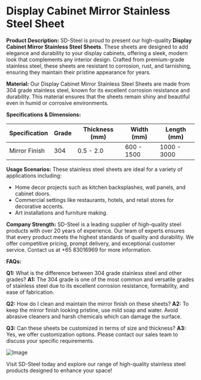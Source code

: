 # Display Cabinet Mirror Stainless Steel Sheet

**Product Description:**
SD-Steel is proud to present our high-quality **Display Cabinet Mirror Stainless Steel Sheets**. These sheets are designed to add elegance and durability to your display cabinets, offering a sleek, modern look that complements any interior design. Crafted from premium-grade stainless steel, these sheets are resistant to corrosion, rust, and tarnishing, ensuring they maintain their pristine appearance for years.

**Material:**
Our Display Cabinet Mirror Stainless Steel Sheets are made from 304 grade stainless steel, known for its excellent corrosion resistance and durability. This material ensures that the sheets remain shiny and beautiful even in humid or corrosive environments.

**Specifications & Dimensions:**

| Specification | Grade | Thickness (mm) | Width (mm) | Length (mm) |
|---------------|-------|----------------|------------|-------------|
| Mirror Finish | 304   | 0.5 - 2.0      | 600 - 1500 | 1000 - 3000 |

**Usage Scenarios:**
These stainless steel sheets are ideal for a variety of applications including:
- Home decor projects such as kitchen backsplashes, wall panels, and cabinet doors.
- Commercial settings like restaurants, hotels, and retail stores for decorative accents.
- Art installations and furniture making.

**Company Strength:**
SD-Steel is a leading supplier of high-quality steel products with over 20 years of experience. Our team of experts ensures that every product meets the highest standards of quality and durability. We offer competitive pricing, prompt delivery, and exceptional customer service. Contact us at +65 83016969 for more information.

**FAQs:**

**Q1:** What is the difference between 304 grade stainless steel and other grades?
**A1:** The 304 grade is one of the most common and versatile grades of stainless steel due to its excellent corrosion resistance, formability, and ease of fabrication.

**Q2:** How do I clean and maintain the mirror finish on these sheets?
**A2:** To keep the mirror finish looking pristine, use mild soap and water. Avoid abrasive cleaners and harsh chemicals which can damage the surface.

**Q3:** Can these sheets be customized in terms of size and thickness?
**A3:** Yes, we offer customization options. Please contact our sales team to discuss your specific requirements.

![Image](https://github.com/user-attachments/assets/2567258e-e124-4816-932d-1809bd27ef0b)

Visit SD-Steel today and explore our range of high-quality stainless steel products designed to enhance your space!